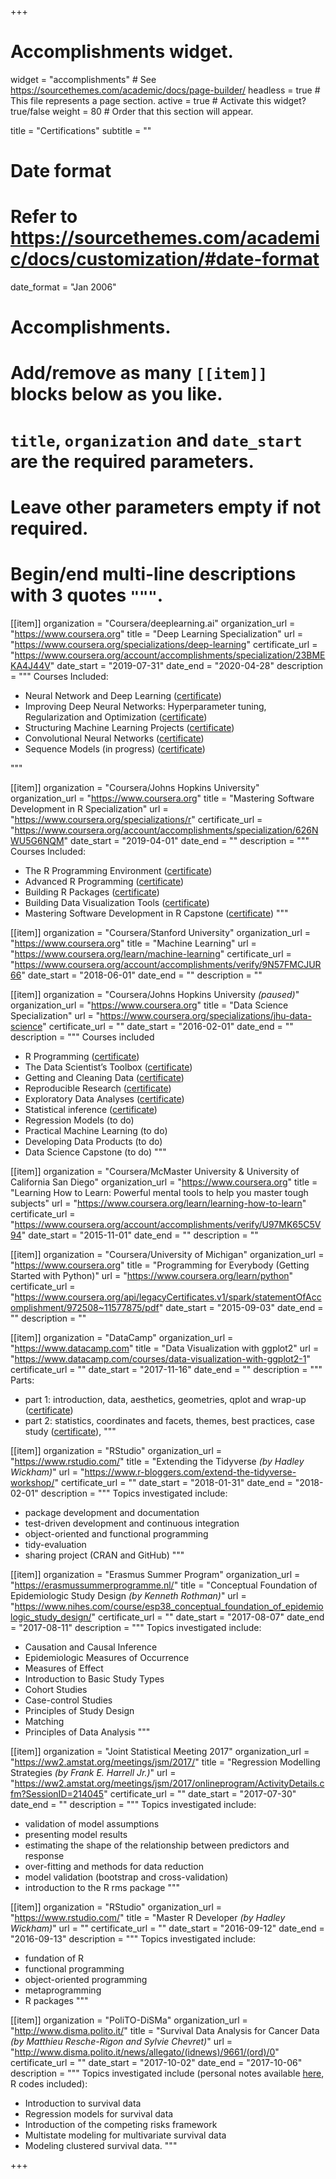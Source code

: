 +++
# Accomplishments widget.
widget = "accomplishments"  # See https://sourcethemes.com/academic/docs/page-builder/
headless = true  # This file represents a page section.
active = true  # Activate this widget? true/false
weight = 80  # Order that this section will appear.

title = "Certifications"
subtitle = ""

# Date format
#   Refer to https://sourcethemes.com/academic/docs/customization/#date-format
date_format = "Jan 2006"

# Accomplishments.
#   Add/remove as many `[[item]]` blocks below as you like.
#   `title`, `organization` and `date_start` are the required parameters.
#   Leave other parameters empty if not required.
#   Begin/end multi-line descriptions with 3 quotes `"""`.
[[item]]
  organization = "Coursera/deeplearning.ai"
  organization_url = "https://www.coursera.org"
  title = "Deep Learning Specialization"
  url = "https://www.coursera.org/specializations/deep-learning"
  certificate_url = "https://www.coursera.org/account/accomplishments/specialization/23BMEKA4J44V"
  date_start = "2019-07-31"
  date_end = "2020-04-28"
  description = """
  Courses Included:
  
  * Neural Network and Deep Learning ([certificate](https://www.coursera.org/account/accomplishments/verify/ZAHRWGQ8Q2HN))
  * Improving Deep Neural Networks: Hyperparameter tuning, Regularization and Optimization ([certificate](https://www.coursera.org/account/accomplishments/verify/RDWAQXXV63NN))
  * Structuring Machine Learning Projects ([certificate](https://www.coursera.org/account/accomplishments/verify/VAKPYA43KPPC))
  * Convolutional Neural Networks ([certificate](https://www.coursera.org/account/accomplishments/verify/Y9ATEKUZVJ8T))
  * Sequence Models (in progress) ([certificate](https://www.coursera.org/account/accomplishments/verify/8F8M22FPPYH7))

  """



[[item]]
  organization = "Coursera/Johns Hopkins University"
  organization_url = "https://www.coursera.org"
  title = "Mastering Software Development in R Specialization"
  url = "https://www.coursera.org/specializations/r"
  certificate_url = "https://www.coursera.org/account/accomplishments/specialization/626NWU5G6NQM"
  date_start = "2019-04-01"
  date_end = ""
  description = """
  Courses Included:
  
  * The R Programming Environment ([certificate](https://www.coursera.org/account/accomplishments/verify/775LAQ2QKAR4))
  * Advanced R Programming ([certificate](https://www.coursera.org/account/accomplishments/verify/HNL7FLJBP4WU))
  * Building R Packages ([certificate](https://www.coursera.org/account/accomplishments/verify/PA6DFG9LP3A4))
  * Building Data Visualization Tools ([certificate](https://www.coursera.org/account/accomplishments/verify/H8QVSZZTZFB3))
  * Mastering Software Development in R Capstone ([certificate](https://www.coursera.org/account/accomplishments/verify/PAMZ34RS3NUG))
  """

[[item]]
  organization = "Coursera/Stanford University"
  organization_url = "https://www.coursera.org"
  title = "Machine Learning"
  url = "https://www.coursera.org/learn/machine-learning"
  certificate_url = "https://www.coursera.org/account/accomplishments/verify/9N57FMCJUR66"
  date_start = "2018-06-01"
  date_end = ""
  description = ""


[[item]]
  organization = "Coursera/Johns Hopkins University *(paused)*"
  organization_url = "https://www.coursera.org"
  title = "Data Science Specialization"
  url = "https://www.coursera.org/specializations/jhu-data-science"
  certificate_url = ""
  date_start = "2016-02-01"
  date_end = ""
  description = """
  Courses included
  
  * R Programming ([certificate](
https://www.coursera.org/account/accomplishments/verify/FW8R4TC7YR))
  * The Data Scientist’s Toolbox ([certificate](https://www.coursera.org/account/accomplishments/verify/3EQGB4Y8R6))
  * Getting and Cleaning Data ([certificate](https://www.coursera.org/account/accomplishments/verify/PXHVT53596))
  * Reproducible Research ([certificate](https://www.coursera.org/account/accomplishments/verify/PXHVT53596))
  * Exploratory Data Analyses ([certificate](https://www.coursera.org/account/accomplishments/verify/APMXGDCEVB))
  * Statistical inference ([certificate](https://www.coursera.org/account/accomplishments/verify/3TU69D8WCS9V))
  * Regression Models (to do)
  * Practical Machine Learning (to do)
  * Developing Data Products (to do)
  * Data Science Capstone (to do)
  """


[[item]]
  organization = "Coursera/McMaster University & University of California San Diego"
  organization_url = "https://www.coursera.org"
  title = "Learning How to Learn: Powerful mental tools to help you master tough subjects"
  url = "https://www.coursera.org/learn/learning-how-to-learn"
  certificate_url = "https://www.coursera.org/account/accomplishments/verify/U97MK65C5V94"
  date_start = "2015-11-01"
  date_end = ""
  description = ""


[[item]]
  organization = "Coursera/University of Michigan"
  organization_url = "https://www.coursera.org"
  title = "Programming for Everybody (Getting Started with Python)"
  url = "https://www.coursera.org/learn/python"
  certificate_url = "https://www.coursera.org/api/legacyCertificates.v1/spark/statementOfAccomplishment/972508~11577875/pdf"
  date_start = "2015-09-03"
  date_end = ""
  description = ""


[[item]]
  organization = "DataCamp"
  organization_url = "https://www.datacamp.com"
  title = "Data Visualization with ggplot2"
  url = "https://www.datacamp.com/courses/data-visualization-with-ggplot2-1"
  certificate_url = ""
  date_start = "2017-11-16"
  date_end = ""
  description = """
  Parts:
  
  * part 1: introduction, data, aesthetics, geometries, qplot and wrap-up ([certificate](https://www.datacamp.com/statement-of-accomplishment/course/256b904ba91c01f9d00f18395f43daa7d960aa4f))
  * part 2: statistics, coordinates and facets, themes, best practices, case study ([certificate](https://www.datacamp.com/statement-of-accomplishment/course/d1f65bf88ed9a19ab19a9484ce0c3f71d36576b9)),
  """


[[item]]
  organization = "RStudio"
  organization_url = "https://www.rstudio.com/"
  title = "Extending the Tidyverse *(by Hadley Wickham)*"
  url = "https://www.r-bloggers.com/extend-the-tidyverse-workshop/"
  certificate_url = ""
  date_start = "2018-01-31"
  date_end = "2018-02-01"
  description = """
  Topics investigated include:
  
  * package development and documentation
  * test-driven development and continuous integration
  * object-oriented and functional programming
  * tidy-evaluation
  * sharing project (CRAN and GitHub)
  """


[[item]]
  organization = "Erasmus Summer Program"
  organization_url = "https://erasmussummerprogramme.nl/"
  title = "Conceptual Foundation of Epidemiologic Study Design *(by Kenneth Rothman)*"
  url = "https://www.nihes.com/course/esp38_conceptual_foundation_of_epidemiologic_study_design/"
  certificate_url = ""
  date_start = "2017-08-07"
  date_end = "2017-08-11"
  description = """
  Topics investigated include:
  
  * Causation and Causal Inference
  * Epidemiologic Measures of Occurrence
  * Measures of Effect
  * Introduction to Basic Study Types
  * Cohort Studies
  * Case-control Studies
  * Principles of Study Design
  * Matching
  * Principles of Data Analysis
  """


[[item]]
  organization = "Joint Statistical Meeting 2017"
  organization_url = "https://ww2.amstat.org/meetings/jsm/2017/"
  title = "Regression Modelling Strategies *(by Frank E. Harrell Jr.)*"
  url = "https://ww2.amstat.org/meetings/jsm/2017/onlineprogram/ActivityDetails.cfm?SessionID=214045"
  certificate_url = ""
  date_start = "2017-07-30"
  date_end = ""
  description = """
  Topics investigated include:
  
  * validation of model assumptions
  * presenting model results
  * estimating the shape of the relationship between predictors and response 
  * over-fitting and methods for data reduction
  * model validation (bootstrap and cross-validation) 
  * introduction to the R rms package
  """


[[item]]
  organization = "RStudio"
  organization_url = "https://www.rstudio.com/"
  title = "Master R Developer *(by Hadley Wickham)*"
  url = ""
  certificate_url = ""
  date_start = "2016-09-12"
  date_end = "2016-09-13"
  description = """
  Topics investigated include:
  
  * fundation of R
  * functional programming
  * object-oriented programming
  * metaprogramming
  * R packages
  """


[[item]]
  organization = "PoliTO-DiSMa"
  organization_url = "http://www.disma.polito.it/"
  title = "Survival Data Analysis for Cancer Data *(by Matthieu Resche-Rigon and Sylvie Chevret)*"
  url = "http://www.disma.polito.it/news/allegato/(idnews)/9661/(ord)/0"
  certificate_url = ""
  date_start = "2017-10-02"
  date_end = "2017-10-06"
  description = """
  Topics investigated include (personal notes available [here](https://corradolanera.github.io/SuDACDa/), R codes included):
  
  * Introduction to survival data
  * Regression models for survival data
  * Introduction of the competing risks framework
  * Multistate modeling for multivariate survival data
  * Modeling clustered survival data.
  """


+++
